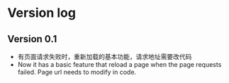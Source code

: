 # Version log

## Version 0.1

* 有页面请求失败时，重新加载的基本功能，请求地址需要改代码
* Now it has a basic feature that reload a page when the page requests failed. Page url needs to modify in code.